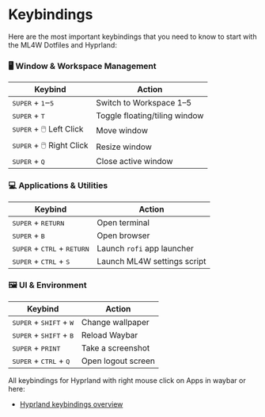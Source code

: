 # Keybindings

Here are the most important keybindings that you need to know to start with the ML4W Dotfiles and Hyprland:

### 🖥️ Window & Workspace Management

| Keybind | Action |
|--------|--------|
| <kbd>SUPER</kbd> + <kbd>1</kbd>‒<kbd>5</kbd> | Switch to Workspace 1–5 |
| <kbd>SUPER</kbd> + <kbd>T</kbd> | Toggle floating/tiling window |
| <kbd>SUPER</kbd> + 🖱️ Left Click | Move window |
| <kbd>SUPER</kbd> + 🖱️ Right Click | Resize window |
| <kbd>SUPER</kbd> + <kbd>Q</kbd> | Close active window |

### 💻 Applications & Utilities

| Keybind | Action |
|--------|--------|
| <kbd>SUPER</kbd> + <kbd>RETURN</kbd> | Open terminal |
| <kbd>SUPER</kbd> + <kbd>B</kbd> | Open browser |
| <kbd>SUPER</kbd> + <kbd>CTRL</kbd> + <kbd>RETURN</kbd> | Launch `rofi` app launcher |
| <kbd>SUPER</kbd> + <kbd>CTRL</kbd> + <kbd>S</kbd> | Launch ML4W settings script |

### 🖼️ UI & Environment

| Keybind | Action |
|--------|--------|
| <kbd>SUPER</kbd> + <kbd>SHIFT</kbd> + <kbd>W</kbd> | Change wallpaper |
| <kbd>SUPER</kbd> + <kbd>SHIFT</kbd> + <kbd>B</kbd> | Reload Waybar |
| <kbd>SUPER</kbd> + <kbd>PRINT</kbd> | Take a screenshot |
| <kbd>SUPER</kbd> + <kbd>CTRL</kbd> + <kbd>Q</kbd> | Open logout screen |

All keybindings for Hyprland with right mouse click on Apps in waybar or here:

- [Hyprland keybindings overview](https://github.com/mylinuxforwork/dotfiles/blob/main/dotfiles/.config/hypr/conf/keybindings/default.conf)
